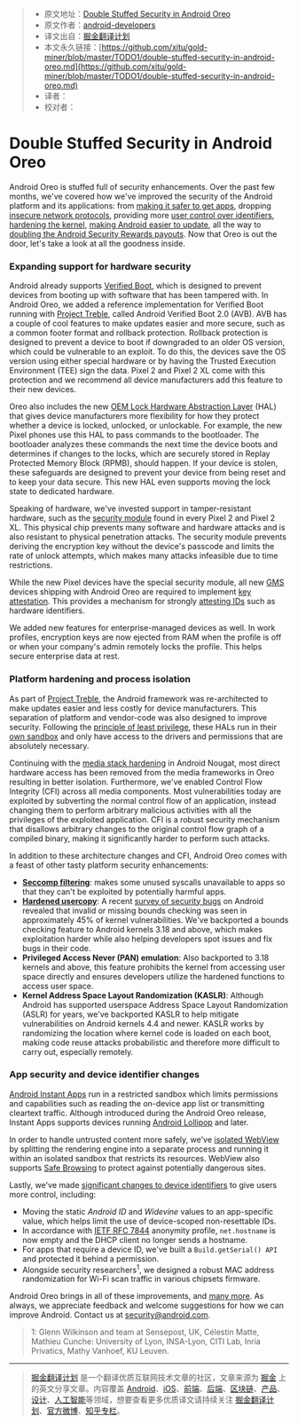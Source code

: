 > * 原文地址：[Double Stuffed Security in Android Oreo](https://android-developers.googleblog.com/2017/12/double-stuffed-security-in-android-oreo.html)
> * 原文作者：[android-developers](https://android-developers.googleblog.com)
> * 译文出自：[掘金翻译计划](https://github.com/xitu/gold-miner)
> * 本文永久链接：[https://github.com/xitu/gold-miner/blob/master/TODO1/double-stuffed-security-in-android-oreo.md](https://github.com/xitu/gold-miner/blob/master/TODO1/double-stuffed-security-in-android-oreo.md)
> * 译者：
> * 校对者：

# Double Stuffed Security in Android Oreo

Android Oreo is stuffed full of security enhancements. Over the past few months, we've covered how we've improved the security of the Android platform and its applications: from [making it safer to get apps](https://android-developers.googleblog.com/2017/08/making-it-safer-to-get-apps-on-android-o.html), dropping [insecure network protocols](https://android-developers.googleblog.com/2017/04/android-o-to-drop-insecure-tls-version.html), providing more [user control over identifiers](https://android-developers.googleblog.com/2017/04/changes-to-device-identifiers-in.html), [hardening the kernel](https://android-developers.googleblog.com/2017/08/hardening-kernel-in-android-oreo.html), [making Android easier to update](https://android-developers.googleblog.com/2017/07/shut-hal-up.html), all the way to [doubling the Android Security Rewards payouts](https://android-developers.googleblog.com/2017/06/2017-android-security-rewards.html). Now that Oreo is out the door, let's take a look at all the goodness inside.

### Expanding support for hardware security

Android already supports [Verified Boot](https://source.android.com/security/verifiedboot/), which is designed to prevent devices from booting up with software that has been tampered with. In Android Oreo, we added a reference implementation for Verified Boot running with [Project Treble](https://source.android.com/devices/architecture/treble), called Android Verified Boot 2.0 (AVB). AVB has a couple of cool features to make updates easier and more secure, such as a common footer format and rollback protection. Rollback protection is designed to prevent a device to boot if downgraded to an older OS version, which could be vulnerable to an exploit. To do this, the devices save the OS version using either special hardware or by having the Trusted Execution Environment (TEE) sign the data. Pixel 2 and Pixel 2 XL come with this protection and we recommend all device manufacturers add this feature to their new devices.

Oreo also includes the new [OEM Lock Hardware Abstraction Layer](https://android-review.googlesource.com/#/c/platform/hardware/interfaces/+/527086/-1..1/oemlock/1.0/IOemLock.hal) (HAL) that gives device manufacturers more flexibility for how they protect whether a device is locked, unlocked, or unlockable. For example, the new Pixel phones use this HAL to pass commands to the bootloader. The bootloader analyzes these commands the next time the device boots and determines if changes to the locks, which are securely stored in Replay Protected Memory Block (RPMB), should happen. If your device is stolen, these safeguards are designed to prevent your device from being reset and to keep your data secure. This new HAL even supports moving the lock state to dedicated hardware.

Speaking of hardware, we've invested support in tamper-resistant hardware, such as the [security module](https://android-developers.googleblog.com/2017/11/how-pixel-2s-security-module-delivers.html) found in every Pixel 2 and Pixel 2 XL. This physical chip prevents many software and hardware attacks and is also resistant to physical penetration attacks. The security module prevents deriving the encryption key without the device's passcode and limits the rate of unlock attempts, which makes many attacks infeasible due to time restrictions.

While the new Pixel devices have the special security module, all new [GMS](https://www.android.com/gms/) devices shipping with Android Oreo are required to implement [key attestation](https://android-developers.googleblog.com/2017/09/keystore-key-attestation.html). This provides a mechanism for strongly [attesting IDs](https://source.android.com/security/keystore/attestation#id-attestation) such as hardware identifiers.

We added new features for enterprise-managed devices as well. In work profiles, encryption keys are now ejected from RAM when the profile is off or when your company's admin remotely locks the profile. This helps secure enterprise data at rest.

### Platform hardening and process isolation

As part of [Project Treble](https://android-developers.googleblog.com/2017/05/here-comes-treble-modular-base-for.html), the Android framework was re-architected to make updates easier and less costly for device manufacturers. This separation of platform and vendor-code was also designed to improve security. Following the [principle of least privilege](https://en.wikipedia.org/wiki/Principle_of_least_privilege), these HALs run in their [own sandbox](https://android-developers.googleblog.com/2017/07/shut-hal-up.html) and only have access to the drivers and permissions that are absolutely necessary.

Continuing with the [media stack hardening](https://android-developers.googleblog.com/2016/05/hardening-media-stack.html) in Android Nougat, most direct hardware access has been removed from the media frameworks in Oreo resulting in better isolation. Furthermore, we've enabled Control Flow Integrity (CFI) across all media components. Most vulnerabilities today are exploited by subverting the normal control flow of an application, instead changing them to perform arbitrary malicious activities with all the privileges of the exploited application. CFI is a robust security mechanism that disallows arbitrary changes to the original control flow graph of a compiled binary, making it significantly harder to perform such attacks.

In addition to these architecture changes and CFI, Android Oreo comes with a feast of other tasty platform security enhancements:

*   **[Seccomp filtering](https://android-developers.googleblog.com/2017/07/seccomp-filter-in-android-o.html)**: makes some unused syscalls unavailable to apps so that they can't be exploited by potentially harmful apps.
*   **[Hardened usercopy](https://lwn.net/Articles/695991/)**: A recent [survey of security bugs](https://events.linuxfoundation.org/sites/events/files/slides/Android-%20protecting%20the%20kernel.pdf) on Android revealed that invalid or missing bounds checking was seen in approximately 45% of kernel vulnerabilities. We've backported a bounds checking feature to Android kernels 3.18 and above, which makes exploitation harder while also helping developers spot issues and fix bugs in their code.
*   **Privileged Access Never (PAN) emulation**: Also backported to 3.18 kernels and above, this feature prohibits the kernel from accessing user space directly and ensures developers utilize the hardened functions to access user space.
*   **Kernel Address Space Layout Randomization (KASLR)**: Although Android has supported userspace Address Space Layout Randomization (ASLR) for years, we've backported KASLR to help mitigate vulnerabilities on Android kernels 4.4 and newer. KASLR works by randomizing the location where kernel code is loaded on each boot, making code reuse attacks probabilistic and therefore more difficult to carry out, especially remotely.

### App security and device identifier changes

[Android Instant Apps](https://developer.android.com/topic/instant-apps/index.html) run in a restricted sandbox which limits permissions and capabilities such as reading the on-device app list or transmitting cleartext traffic. Although introduced during the Android Oreo release, Instant Apps supports devices running [Android Lollipop](https://www.android.com/versions/lollipop-5-0/) and later.

In order to handle untrusted content more safely, we've [isolated WebView](https://android-developers.googleblog.com/2017/06/whats-new-in-webview-security.html) by splitting the rendering engine into a separate process and running it within an isolated sandbox that restricts its resources. WebView also supports [Safe Browsing](https://safebrowsing.google.com/) to protect against potentially dangerous sites.

Lastly, we've made [significant changes to device identifiers](https://android-developers.googleblog.com/2017/04/changes-to-device-identifiers-in.html) to give users more control, including:

*   Moving the static _Android ID_ and _Widevine_ values to an app-specific value, which helps limit the use of device-scoped non-resettable IDs.
*   In accordance with [IETF RFC 7844](https://tools.ietf.org/html/rfc7844#section-3.7) anonymity profile, `net.hostname` is now empty and the DHCP client no longer sends a hostname.
*   For apps that require a device ID, we've built a `Build.getSerial() API` and protected it behind a permission.
*   Alongside security researchers<sup>1</sup>, we designed a robust MAC address randomization for Wi-Fi scan traffic in various chipsets firmware.

Android Oreo brings in all of these improvements, and [many more](https://www.android.com/versions/oreo-8-0/). As always, we appreciate feedback and welcome suggestions for how we can improve Android. Contact us at security@android.com.

> 1: Glenn Wilkinson and team at Sensepost, UK, Célestin Matte, Mathieu Cunche: University of Lyon, INSA-Lyon, CITI Lab, Inria Privatics, Mathy Vanhoef, KU Leuven.


---

> [掘金翻译计划](https://github.com/xitu/gold-miner) 是一个翻译优质互联网技术文章的社区，文章来源为 [掘金](https://juejin.im) 上的英文分享文章。内容覆盖 [Android](https://github.com/xitu/gold-miner#android)、[iOS](https://github.com/xitu/gold-miner#ios)、[前端](https://github.com/xitu/gold-miner#前端)、[后端](https://github.com/xitu/gold-miner#后端)、[区块链](https://github.com/xitu/gold-miner#区块链)、[产品](https://github.com/xitu/gold-miner#产品)、[设计](https://github.com/xitu/gold-miner#设计)、[人工智能](https://github.com/xitu/gold-miner#人工智能)等领域，想要查看更多优质译文请持续关注 [掘金翻译计划](https://github.com/xitu/gold-miner)、[官方微博](http://weibo.com/juejinfanyi)、[知乎专栏](https://zhuanlan.zhihu.com/juejinfanyi)。
